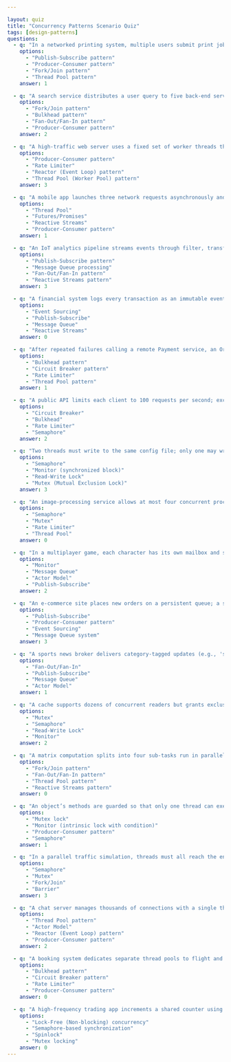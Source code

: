 ```yaml
---

layout: quiz
title: "Concurrency Patterns Scenario Quiz"
tags: [design-patterns]
questions:
  - q: "In a networked printing system, multiple users submit print jobs that are placed in a queue, while a single printer processes them one at a time. Which concurrency pattern does this illustrate?"
    options:
      - "Publish-Subscribe pattern"
      - "Producer-Consumer pattern"
      - "Fork/Join pattern"
      - "Thread Pool pattern"
    answer: 1

  - q: "A search service distributes a user query to five back-end services in parallel, then waits for all to return before combining the results. Which pattern is at work?"
    options:
      - "Fork/Join pattern"
      - "Bulkhead pattern"
      - "Fan-Out/Fan-In pattern"
      - "Producer-Consumer pattern"
    answer: 2

  - q: "A high-traffic web server uses a fixed set of worker threads that pull incoming HTTP requests from a queue instead of spawning a new thread per request. What pattern is this?"
    options:
      - "Producer-Consumer pattern"
      - "Rate Limiter"
      - "Reactor (Event Loop) pattern"
      - "Thread Pool (Worker Pool) pattern"
    answer: 3

  - q: "A mobile app launches three network requests asynchronously and immediately returns control to the UI, receiving placeholder objects for the eventual results. Which concept is being used?"
    options:
      - "Thread Pool"
      - "Futures/Promises"
      - "Reactive Streams"
      - "Producer-Consumer pattern"
    answer: 1

  - q: "An IoT analytics pipeline streams events through filter, transform, and publish stages with built-in backpressure to slow intake if the dashboard lags. Which pattern fits?"
    options:
      - "Publish-Subscribe pattern"
      - "Message Queue processing"
      - "Fan-Out/Fan-In pattern"
      - "Reactive Streams pattern"
    answer: 3

  - q: "A financial system logs every transaction as an immutable event and rebuilds account balances by replaying those events. What architectural pattern is this?"
    options:
      - "Event Sourcing"
      - "Publish-Subscribe"
      - "Message Queue"
      - "Reactive Streams"
    answer: 0

  - q: "After repeated failures calling a remote Payment service, an Order service stops calling it for a cooldown period, then retries later. Which pattern is applied?"
    options:
      - "Bulkhead pattern"
      - "Circuit Breaker pattern"
      - "Rate Limiter"
      - "Thread Pool pattern"
    answer: 1

  - q: "A public API limits each client to 100 requests per second; excess requests are denied or delayed. Which concurrency control mechanism is this?"
    options:
      - "Circuit Breaker"
      - "Bulkhead"
      - "Rate Limiter"
      - "Semaphore"
    answer: 2

  - q: "Two threads must write to the same config file; only one may write at a time, forcing the other to wait. Which synchronization primitive is used?"
    options:
      - "Semaphore"
      - "Monitor (synchronized block)"
      - "Read-Write Lock"
      - "Mutex (Mutual Exclusion Lock)"
    answer: 3

  - q: "An image-processing service allows at most four concurrent processing threads; a fifth must wait until a permit frees up. What primitive enforces this?"
    options:
      - "Semaphore"
      - "Mutex"
      - "Rate Limiter"
      - "Thread Pool"
    answer: 0

  - q: "In a multiplayer game, each character has its own mailbox and state; characters communicate only by sending messages to each other’s inboxes. Which model is this?"
    options:
      - "Monitor"
      - "Message Queue"
      - "Actor Model"
      - "Publish-Subscribe"
    answer: 2

  - q: "An e-commerce site places new orders on a persistent queue; a separate service pulls and processes them asynchronously. What integration pattern is this?"
    options:
      - "Publish-Subscribe"
      - "Producer-Consumer pattern"
      - "Event Sourcing"
      - "Message Queue system"
    answer: 3

  - q: "A sports news broker delivers category-tagged updates (e.g., 'soccer') to all user devices subscribed to that category. Which communication pattern is being used?"
    options:
      - "Fan-Out/Fan-In"
      - "Publish-Subscribe"
      - "Message Queue"
      - "Actor Model"
    answer: 1

  - q: "A cache supports dozens of concurrent readers but grants exclusive access to any thread that needs to update the cache. What type of lock is this?"
    options:
      - "Mutex"
      - "Semaphore"
      - "Read-Write Lock"
      - "Monitor"
    answer: 2

  - q: "A matrix computation splits into four sub-tasks run in parallel on separate cores, then merges results into the final answer. Which pattern applies?"
    options:
      - "Fork/Join pattern"
      - "Fan-Out/Fan-In pattern"
      - "Thread Pool pattern"
      - "Reactive Streams pattern"
    answer: 0

  - q: "An object’s methods are guarded so that only one thread can execute any method at a time; threads may wait inside until signaled when a condition is met. What is this construct?"
    options:
      - "Mutex lock"
      - "Monitor (intrinsic lock with condition)"
      - "Producer-Consumer pattern"
      - "Semaphore"
    answer: 1

  - q: "In a parallel traffic simulation, threads must all reach the end of a time step before any can start the next step. What synchronization mechanism is this?"
    options:
      - "Semaphore"
      - "Mutex"
      - "Fork/Join"
      - "Barrier"
    answer: 3

  - q: "A chat server manages thousands of connections with a single thread that waits for I/O readiness events and dispatches handlers without blocking. Which pattern does this represent?"
    options:
      - "Thread Pool pattern"
      - "Actor Model"
      - "Reactor (Event Loop) pattern"
      - "Producer-Consumer pattern"
    answer: 2

  - q: "A booking system dedicates separate thread pools to flight and hotel services so slowness in one cannot consume resources needed by the other. Which pattern provides this isolation?"
    options:
      - "Bulkhead pattern"
      - "Circuit Breaker pattern"
      - "Rate Limiter"
      - "Producer-Consumer pattern"
    answer: 0

  - q: "A high-frequency trading app increments a shared counter using atomic compare-and-swap operations without locks; threads that clash simply retry until success. What technique is this?"
    options:
      - "Lock-Free (Non-blocking) concurrency"
      - "Semaphore-based synchronization"
      - "Spinlock"
      - "Mutex locking"
    answer: 0
---
```

